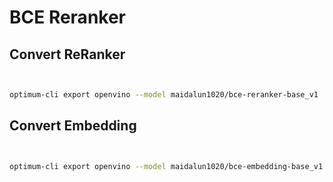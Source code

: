 # BCE Reranker

## Convert ReRanker 
```bash


optimum-cli export openvino --model maidalun1020/bce-reranker-base_v1  --trust-remote-code  --task text-classification --weight-format fp16 bce-reranker-base_v1-ov

```

## Convert Embedding

```bash


optimum-cli export openvino --model maidalun1020/bce-embedding-base_v1  --trust-remote-code  --task feature-extraction --weight-format fp16 bce-embedding-base_v1-ov --library sentence_transformers
 
```